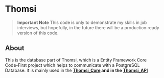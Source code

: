 # Thomsi
> **Important Note**
> This code is only to demonstrate my skills in job interviews, but hopefully, in the future there will be a production ready version of this code.

## About
This is the database part of Thomsi, which is a Entity Framework Core Code-First project which helps to communicate with a PostgreSQL Database.
It is mainly used in the **[Thomsi_Core](https://github.com/Thomashh2k/Thomsi_Core) and in the [Thomsi_API](https://github.com/Thomashh2k/Thomsi_API)**

